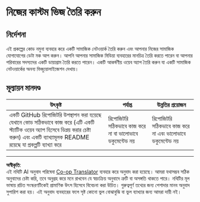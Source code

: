 <!--
CO_OP_TRANSLATOR_METADATA:
{
  "original_hash": "e56df4c0f49357e30ac8fc77aa439dd4",
  "translation_date": "2025-08-27T10:11:07+00:00",
  "source_file": "3-Data-Visualization/13-meaningful-visualizations/assignment.md",
  "language_code": "bn"
}
-->
# নিজের কাস্টম ভিজ তৈরি করুন

## নির্দেশনা

এই প্রকল্পের কোড নমুনা ব্যবহার করে একটি সামাজিক নেটওয়ার্ক তৈরি করুন এবং আপনার নিজের সামাজিক যোগাযোগের ডেটা মক আপ করুন। আপনি আপনার সামাজিক মিডিয়া ব্যবহারের মানচিত্র তৈরি করতে পারেন বা আপনার পরিবারের সদস্যদের একটি ডায়াগ্রাম তৈরি করতে পারেন। একটি আকর্ষণীয় ওয়েব অ্যাপ তৈরি করুন যা একটি সামাজিক নেটওয়ার্কের অনন্য ভিজ্যুয়ালাইজেশন দেখায়।

## মূল্যায়ন মানদণ্ড

উৎকৃষ্ট | পর্যাপ্ত | উন্নতির প্রয়োজন
--- | --- | --- |
একটি GitHub রিপোজিটরি উপস্থাপন করা হয়েছে যেখানে কোড সঠিকভাবে কাজ করে (এটি একটি স্ট্যাটিক ওয়েব অ্যাপ হিসেবে ডিপ্লয় করার চেষ্টা করুন) এবং একটি ব্যাখ্যামূলক README রয়েছে যা প্রকল্পটি ব্যাখ্যা করে | রিপোজিটরি সঠিকভাবে কাজ করে না বা ভালোভাবে ডকুমেন্টেড নয় | রিপোজিটরি সঠিকভাবে কাজ করে না এবং ভালোভাবে ডকুমেন্টেড নয়

---

**অস্বীকৃতি**:  
এই নথিটি AI অনুবাদ পরিষেবা [Co-op Translator](https://github.com/Azure/co-op-translator) ব্যবহার করে অনুবাদ করা হয়েছে। আমরা যথাসম্ভব সঠিক অনুবাদের চেষ্টা করি, তবে অনুগ্রহ করে মনে রাখবেন যে স্বয়ংক্রিয় অনুবাদে ত্রুটি বা অসঙ্গতি থাকতে পারে। নথিটির মূল ভাষায় রচিত সংস্করণটিকেই প্রামাণিক উৎস হিসেবে বিবেচনা করা উচিত। গুরুত্বপূর্ণ তথ্যের জন্য পেশাদার মানব অনুবাদ সুপারিশ করা হয়। এই অনুবাদ ব্যবহারের ফলে সৃষ্ট কোনো ভুল বোঝাবুঝি বা ভুল ব্যাখ্যার জন্য আমরা দায়ী নই।